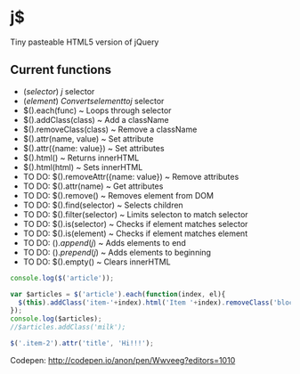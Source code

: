 # j$
Tiny pasteable HTML5 version of jQuery

## Current functions
- $(selector) ~ j$ selector
- $(element) ~ Converts element to j$ selector
- $().each(func) ~ Loops through selector
- $().addClass(class) ~ Add a className
- $().removeClass(class) ~ Remove a className
- $().attr(name, value) ~ Set attribute
- $().attr({name: value}) ~ Set attributes
- $().html() ~ Returns innerHTML
- $().html(html) ~ Sets innerHTML
- TO DO: $().removeAttr({name: value}) ~ Remove attributes
- TO DO: $().attr(name) ~ Get attributes
- TO DO: $().remove() ~ Removes element from DOM
- TO DO: $().find(selector) ~ Selects children
- TO DO: $().filter(selector) ~ Limits selecton to match selector
- TO DO: $().is(selector) ~ Checks if element matches selector
- TO DO: $().is(element) ~ Checks if element matches element
- TO DO: $().append(j$) ~ Adds elements to end
- TO DO: $().prepend(j$) ~ Adds elements to beginning
- TO DO: $().empty() ~ Clears innerHTML


```javascript
console.log($('article'));

var $articles = $('article').each(function(index, el){
  $(this).addClass('item-'+index).html('Item '+index).removeClass('block');
});
console.log($articles); 
//$articles.addClass('milk');

$('.item-2').attr('title', 'Hi!!!');
```

Codepen: http://codepen.io/anon/pen/Wwveeg?editors=1010
